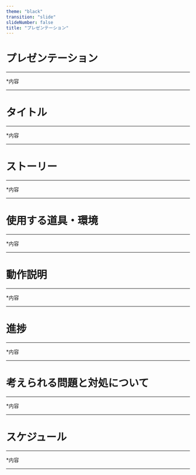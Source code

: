 ```yaml
---
theme: "black"
transition: "slide"
slideNumber: false
title: "プレゼンテーション"
---
```


# プレゼンテーション

---

*内容

---

# タイトル

---

*内容

---

# ストーリー

---

*内容

---

# 使用する道具・環境

---

*内容

---

# 動作説明

---

*内容

---

# 進捗

---

*内容

---

# 考えられる問題と対処について

---

*内容

---

# スケジュール

---

*内容

---
